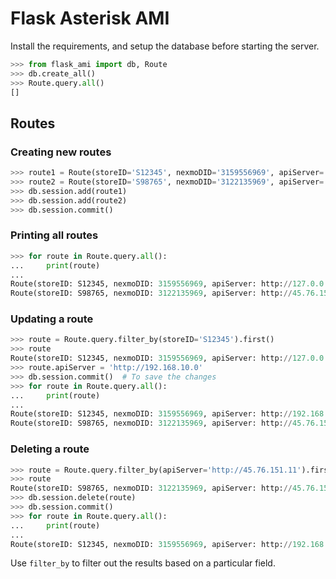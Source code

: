 # Flask Asterisk AMI

Install the requirements, and setup the database before starting the server.

```python
>>> from flask_ami import db, Route
>>> db.create_all()
>>> Route.query.all()
[]
```

## Routes

### Creating new routes

```python
>>> route1 = Route(storeID='S12345', nexmoDID='3159556969', apiServer='http://127.0.0.1')
>>> route2 = Route(storeID='S98765', nexmoDID='3122135969', apiServer='http://45.76.151.11')
>>> db.session.add(route1)
>>> db.session.add(route2)
>>> db.session.commit()
```

### Printing all routes

```python
>>> for route in Route.query.all():
...     print(route)
...
Route(storeID: S12345, nexmoDID: 3159556969, apiServer: http://127.0.0.1)
Route(storeID: S98765, nexmoDID: 3122135969, apiServer: http://45.76.151.11)
```

### Updating a route

```python
>>> route = Route.query.filter_by(storeID='S12345').first()
>>> route
Route(storeID: S12345, nexmoDID: 3159556969, apiServer: http://127.0.0.1)
>>> route.apiServer = 'http://192.168.10.0'
>>> db.session.commit()  # To save the changes
>>> for route in Route.query.all():
...     print(route)
...
Route(storeID: S12345, nexmoDID: 3159556969, apiServer: http://192.168.10.0)
Route(storeID: S98765, nexmoDID: 3122135969, apiServer: http://45.76.151.11)
```

### Deleting a route

```python
>>> route = Route.query.filter_by(apiServer='http://45.76.151.11').first()
>>> route
Route(storeID: S98765, nexmoDID: 3122135969, apiServer: http://45.76.151.11)
>>> db.session.delete(route)
>>> db.session.commit()
>>> for route in Route.query.all():
...     print(route)
...
Route(storeID: S12345, nexmoDID: 3159556969, apiServer: http://192.168.10.0)
```

Use `filter_by` to filter out the results based on a particular field.
